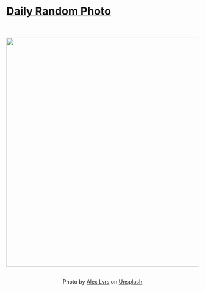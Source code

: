 # [Daily Random Photo](https://www.dailyrandomphoto.com/)

<div align="center">
  <br>
  <br>
  <a href="https://www.dailyrandomphoto.com/p/2021/2021-09-01/"><img src="https://images.unsplash.com/photo-1628847022112-822475a94a78?crop=entropy&cs=tinysrgb&fit=max&fm=jpg&ixid=Mnw3NzUwOHwwfDF8cmFuZG9tfHx8fHx8fHx8MTYzMDQ1NTM2NA&ixlib=rb-1.2.1&q=80&w=1080" width="600px"></a>
  <br>
  <br>
  <p class="has-text-grey">Photo by <a href="https://unsplash.com/@alexlvrs?utm_source=Daily%20Random%20Photo&amp;utm_medium=referral" target="_blank" rel="noopener noreferrer">Alex Lvrs</a> on <a href="https://unsplash.com/photos/hMTB568ur0g?utm_source=Daily%20Random%20Photo&amp;utm_medium=referral" target="_blank" rel="noopener noreferrer">Unsplash</a></p>
</div>
